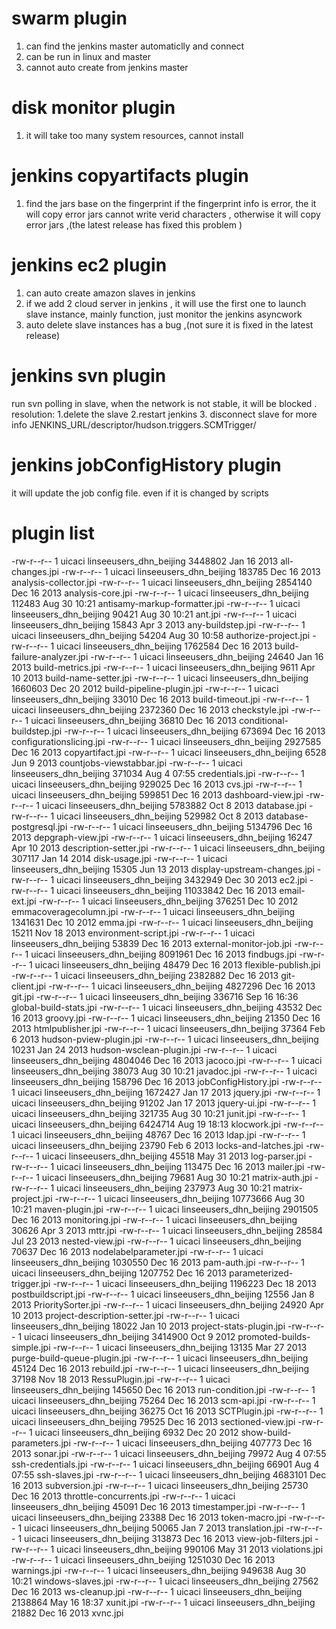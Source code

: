 # swarm plugin #
1. can find the jenkins master automaticlly and connect
2. can be run in  linux and master
3. cannot auto create from jenkins master

# disk monitor plugin #
1. it will take too many system resources, cannot install 

# jenkins copyartifacts plugin #

1. find the  jars  base on the  fingerprint 
 if the fingerprint info is error, the it will copy error jars
 cannot write verid  characters , otherwise it will copy error jars ,(the latest release has fixed this problem )

# jenkins ec2 plugin #

1. can auto create amazon slaves in jenkins
2. if we add 2 cloud server in jenkins , it will use the first one to launch slave instance, 
	mainly function, just monitor the jenkins  asyncwork  
3. auto delete slave instances has a bug ,(not sure it is fixed in the latest release)

# jenkins svn plugin #

run svn polling in slave, when the network is not stable, it will be blocked .
resolution:
1.delete the slave
2.restart jenkins
3. disconnect slave
for more info   JENKINS_URL/descriptor/hudson.triggers.SCMTrigger/

#  jenkins  jobConfigHistory  plugin #

it will update the job config file. even if it is changed by scripts

# plugin list #
-rw-r--r-- 1 uicaci linseeusers_dhn_beijing  3448802 Jan 16  2013 all-changes.jpi
-rw-r--r-- 1 uicaci linseeusers_dhn_beijing   183785 Dec 16  2013 analysis-collector.jpi
-rw-r--r-- 1 uicaci linseeusers_dhn_beijing  2854140 Dec 16  2013 analysis-core.jpi
-rw-r--r-- 1 uicaci linseeusers_dhn_beijing   112483 Aug 30 10:21 antisamy-markup-formatter.jpi
-rw-r--r-- 1 uicaci linseeusers_dhn_beijing    90421 Aug 30 10:21 ant.jpi
-rw-r--r-- 1 uicaci linseeusers_dhn_beijing    15843 Apr  3  2013 any-buildstep.jpi
-rw-r--r-- 1 uicaci linseeusers_dhn_beijing    54204 Aug 30 10:58 authorize-project.jpi
-rw-r--r-- 1 uicaci linseeusers_dhn_beijing  1762584 Dec 16  2013 build-failure-analyzer.jpi
-rw-r--r-- 1 uicaci linseeusers_dhn_beijing    24640 Jan 16  2013 build-metrics.jpi
-rw-r--r-- 1 uicaci linseeusers_dhn_beijing     9611 Apr 10  2013 build-name-setter.jpi
-rw-r--r-- 1 uicaci linseeusers_dhn_beijing  1660603 Dec 20  2012 build-pipeline-plugin.jpi
-rw-r--r-- 1 uicaci linseeusers_dhn_beijing    33010 Dec 16  2013 build-timeout.jpi
-rw-r--r-- 1 uicaci linseeusers_dhn_beijing  2372360 Dec 16  2013 checkstyle.jpi
-rw-r--r-- 1 uicaci linseeusers_dhn_beijing    36810 Dec 16  2013 conditional-buildstep.jpi
-rw-r--r-- 1 uicaci linseeusers_dhn_beijing   673694 Dec 16  2013 configurationslicing.jpi
-rw-r--r-- 1 uicaci linseeusers_dhn_beijing  2927585 Dec 16  2013 copyartifact.jpi
-rw-r--r-- 1 uicaci linseeusers_dhn_beijing     6528 Jun  9  2013 countjobs-viewstabbar.jpi
-rw-r--r-- 1 uicaci linseeusers_dhn_beijing   371034 Aug  4 07:55 credentials.jpi
-rw-r--r-- 1 uicaci linseeusers_dhn_beijing   929025 Dec 16  2013 cvs.jpi
-rw-r--r-- 1 uicaci linseeusers_dhn_beijing   599851 Dec 16  2013 dashboard-view.jpi
-rw-r--r-- 1 uicaci linseeusers_dhn_beijing  5783882 Oct  8  2013 database.jpi
-rw-r--r-- 1 uicaci linseeusers_dhn_beijing   529982 Oct  8  2013 database-postgresql.jpi
-rw-r--r-- 1 uicaci linseeusers_dhn_beijing  5134796 Dec 16  2013 depgraph-view.jpi
-rw-r--r-- 1 uicaci linseeusers_dhn_beijing    16247 Apr 10  2013 description-setter.jpi
-rw-r--r-- 1 uicaci linseeusers_dhn_beijing   307117 Jan 14  2014 disk-usage.jpi
-rw-r--r-- 1 uicaci linseeusers_dhn_beijing    15305 Jun 13  2013 display-upstream-changes.jpi
-rw-r--r-- 1 uicaci linseeusers_dhn_beijing  3432949 Dec 30  2013 ec2.jpi
-rw-r--r-- 1 uicaci linseeusers_dhn_beijing 11033842 Dec 16  2013 email-ext.jpi
-rw-r--r-- 1 uicaci linseeusers_dhn_beijing   376251 Dec 10  2012 emmacoveragecolumn.jpi
-rw-r--r-- 1 uicaci linseeusers_dhn_beijing  1341631 Dec 10  2012 emma.jpi
-rw-r--r-- 1 uicaci linseeusers_dhn_beijing    15211 Nov 18  2013 environment-script.jpi
-rw-r--r-- 1 uicaci linseeusers_dhn_beijing    53839 Dec 16  2013 external-monitor-job.jpi
-rw-r--r-- 1 uicaci linseeusers_dhn_beijing  8091961 Dec 16  2013 findbugs.jpi
-rw-r--r-- 1 uicaci linseeusers_dhn_beijing    48479 Dec 16  2013 flexible-publish.jpi
-rw-r--r-- 1 uicaci linseeusers_dhn_beijing  2382882 Dec 16  2013 git-client.jpi
-rw-r--r-- 1 uicaci linseeusers_dhn_beijing  4827296 Dec 16  2013 git.jpi
-rw-r--r-- 1 uicaci linseeusers_dhn_beijing   336716 Sep 16 16:36 global-build-stats.jpi
-rw-r--r-- 1 uicaci linseeusers_dhn_beijing    43532 Dec 16  2013 groovy.jpi
-rw-r--r-- 1 uicaci linseeusers_dhn_beijing    21350 Dec 16  2013 htmlpublisher.jpi
-rw-r--r-- 1 uicaci linseeusers_dhn_beijing    37364 Feb  6  2013 hudson-pview-plugin.jpi
-rw-r--r-- 1 uicaci linseeusers_dhn_beijing    10231 Jan 24  2013 hudson-wsclean-plugin.jpi
-rw-r--r-- 1 uicaci linseeusers_dhn_beijing  4804046 Dec 16  2013 jacoco.jpi
-rw-r--r-- 1 uicaci linseeusers_dhn_beijing    38073 Aug 30 10:21 javadoc.jpi
-rw-r--r-- 1 uicaci linseeusers_dhn_beijing   158796 Dec 16  2013 jobConfigHistory.jpi
-rw-r--r-- 1 uicaci linseeusers_dhn_beijing  1672427 Jan 17  2013 jquery.jpi
-rw-r--r-- 1 uicaci linseeusers_dhn_beijing    91202 Jan 17  2013 jquery-ui.jpi
-rw-r--r-- 1 uicaci linseeusers_dhn_beijing   321735 Aug 30 10:21 junit.jpi
-rw-r--r-- 1 uicaci linseeusers_dhn_beijing  6424714 Aug 19 18:13 klocwork.jpi
-rw-r--r-- 1 uicaci linseeusers_dhn_beijing    48767 Dec 16  2013 ldap.jpi
-rw-r--r-- 1 uicaci linseeusers_dhn_beijing    23790 Feb  6  2013 locks-and-latches.jpi
-rw-r--r-- 1 uicaci linseeusers_dhn_beijing    45518 May 31  2013 log-parser.jpi
-rw-r--r-- 1 uicaci linseeusers_dhn_beijing   113475 Dec 16  2013 mailer.jpi
-rw-r--r-- 1 uicaci linseeusers_dhn_beijing    79681 Aug 30 10:21 matrix-auth.jpi
-rw-r--r-- 1 uicaci linseeusers_dhn_beijing   237973 Aug 30 10:21 matrix-project.jpi
-rw-r--r-- 1 uicaci linseeusers_dhn_beijing 10773666 Aug 30 10:21 maven-plugin.jpi
-rw-r--r-- 1 uicaci linseeusers_dhn_beijing  2901505 Dec 16  2013 monitoring.jpi
-rw-r--r-- 1 uicaci linseeusers_dhn_beijing    30626 Apr  3  2013 mttr.jpi
-rw-r--r-- 1 uicaci linseeusers_dhn_beijing    28584 Jul 23  2013 nested-view.jpi
-rw-r--r-- 1 uicaci linseeusers_dhn_beijing    70637 Dec 16  2013 nodelabelparameter.jpi
-rw-r--r-- 1 uicaci linseeusers_dhn_beijing  1030550 Dec 16  2013 pam-auth.jpi
-rw-r--r-- 1 uicaci linseeusers_dhn_beijing  1207752 Dec 16  2013 parameterized-trigger.jpi
-rw-r--r-- 1 uicaci linseeusers_dhn_beijing  1196223 Dec 18  2013 postbuildscript.jpi
-rw-r--r-- 1 uicaci linseeusers_dhn_beijing    12556 Jan  8  2013 PrioritySorter.jpi
-rw-r--r-- 1 uicaci linseeusers_dhn_beijing    24920 Apr 10  2013 project-description-setter.jpi
-rw-r--r-- 1 uicaci linseeusers_dhn_beijing    18022 Jan 10  2013 project-stats-plugin.jpi
-rw-r--r-- 1 uicaci linseeusers_dhn_beijing  3414900 Oct  9  2012 promoted-builds-simple.jpi
-rw-r--r-- 1 uicaci linseeusers_dhn_beijing    13135 Mar 27  2013 purge-build-queue-plugin.jpi
-rw-r--r-- 1 uicaci linseeusers_dhn_beijing    45124 Dec 16  2013 rebuild.jpi
-rw-r--r-- 1 uicaci linseeusers_dhn_beijing    37198 Nov 18  2013 RessuPlugin.jpi
-rw-r--r-- 1 uicaci linseeusers_dhn_beijing   145650 Dec 16  2013 run-condition.jpi
-rw-r--r-- 1 uicaci linseeusers_dhn_beijing    75264 Dec 16  2013 scm-api.jpi
-rw-r--r-- 1 uicaci linseeusers_dhn_beijing    36275 Oct 16  2013 SCTPlugin.jpi
-rw-r--r-- 1 uicaci linseeusers_dhn_beijing    79525 Dec 16  2013 sectioned-view.jpi
-rw-r--r-- 1 uicaci linseeusers_dhn_beijing     6932 Dec 20  2012 show-build-parameters.jpi
-rw-r--r-- 1 uicaci linseeusers_dhn_beijing   407773 Dec 16  2013 sonar.jpi
-rw-r--r-- 1 uicaci linseeusers_dhn_beijing    79972 Aug  4 07:55 ssh-credentials.jpi
-rw-r--r-- 1 uicaci linseeusers_dhn_beijing    66901 Aug  4 07:55 ssh-slaves.jpi
-rw-r--r-- 1 uicaci linseeusers_dhn_beijing  4683101 Dec 16  2013 subversion.jpi
-rw-r--r-- 1 uicaci linseeusers_dhn_beijing    25730 Dec 16  2013 throttle-concurrents.jpi
-rw-r--r-- 1 uicaci linseeusers_dhn_beijing    45091 Dec 16  2013 timestamper.jpi
-rw-r--r-- 1 uicaci linseeusers_dhn_beijing    23388 Dec 16  2013 token-macro.jpi
-rw-r--r-- 1 uicaci linseeusers_dhn_beijing    50065 Jan  7  2013 translation.jpi
-rw-r--r-- 1 uicaci linseeusers_dhn_beijing   313873 Dec 16  2013 view-job-filters.jpi
-rw-r--r-- 1 uicaci linseeusers_dhn_beijing   990106 May 31  2013 violations.jpi
-rw-r--r-- 1 uicaci linseeusers_dhn_beijing  1251030 Dec 16  2013 warnings.jpi
-rw-r--r-- 1 uicaci linseeusers_dhn_beijing   949638 Aug 30 10:21 windows-slaves.jpi
-rw-r--r-- 1 uicaci linseeusers_dhn_beijing    27562 Dec 16  2013 ws-cleanup.jpi
-rw-r--r-- 1 uicaci linseeusers_dhn_beijing  2138864 May 16 18:37 xunit.jpi
-rw-r--r-- 1 uicaci linseeusers_dhn_beijing    21882 Dec 16  2013 xvnc.jpi